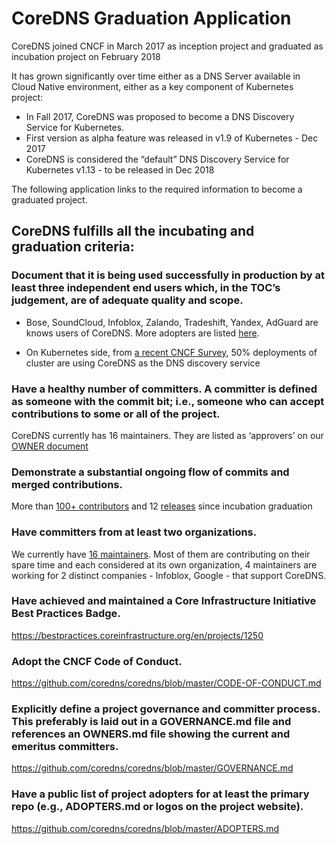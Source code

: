 
# CoreDNS Graduation Application

CoreDNS joined CNCF in March 2017 as inception project and graduated as incubation project on February 2018

It has grown significantly over time either as a DNS Server available in Cloud Native environment, either as a key component of Kubernetes project:
- In Fall 2017, CoreDNS was proposed to become a DNS Discovery Service for Kubernetes.
- First version as alpha feature was released in v1.9 of Kubernetes - Dec 2017
- CoreDNS is considered the “default” DNS Discovery Service for Kubernetes v1.13 - to be released in Dec 2018

The following application links to the required information to become a graduated project.

## CoreDNS fulfills all the incubating and graduation criteria:

### Document that it is being used successfully in production by at least three independent end users which, in the TOC’s judgement, are of adequate quality and scope.

* Bose, SoundCloud, Infoblox, Zalando, Tradeshift, Yandex, AdGuard are knows users of CoreDNS. More adopters are listed [here](https://github.com/coredns/coredns/blob/master/ADOPTERS.md).

* On Kubernetes side, from [a recent CNCF Survey](https://docs.google.com/forms/d/e/1FAIpQLSehsvd0n2HKnPEifukNHej4gMBrXe2saJOmxAmPq34dTGMWKA/viewanalytics), 50% deployments of cluster are using CoreDNS as the DNS discovery service


### Have a healthy number of committers. A committer is defined as someone with the commit bit; i.e., someone who can accept contributions to some or all of the project.

CoreDNS currently has 16 maintainers.
They are listed as ‘approvers’ on our [OWNER document](https://github.com/coredns/coredns/blob/master/OWNERS)

### Demonstrate a substantial ongoing flow of commits and merged contributions.

More than [100+ contributors](https://github.com/coredns/coredns/graphs/contributors) and 12 [releases](https://coredns.devstats.cncf.io/d/3/community-stats?orgId=1&var-period=d&var-repo_name=CoreDNS) since incubation graduation

### Have committers from at least two organizations.

We currently have [16 maintainers](https://github.com/coredns/coredns/blob/master/OWNERS).
Most of them are contributing on their spare time and each considered at its own organization,
4 maintainers are working for 2 distinct companies - Infoblox, Google - that support CoreDNS.

### Have achieved and maintained a Core Infrastructure Initiative Best Practices Badge.

https://bestpractices.coreinfrastructure.org/en/projects/1250

### Adopt the CNCF Code of Conduct.

https://github.com/coredns/coredns/blob/master/CODE-OF-CONDUCT.md

### Explicitly define a project governance and committer process. This preferably is laid out in a GOVERNANCE.md file and references an OWNERS.md file showing the current and emeritus committers.

https://github.com/coredns/coredns/blob/master/GOVERNANCE.md

### Have a public list of project adopters for at least the primary repo (e.g., ADOPTERS.md or logos on the project website).

https://github.com/coredns/coredns/blob/master/ADOPTERS.md
